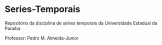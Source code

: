 # Series-Temporais

Repositório da disciplina de séries temporais da Universidade Estadual da Paraíba

Professor: Pedro M. Almeida-Junior


